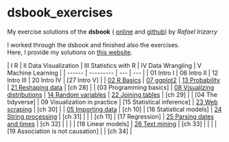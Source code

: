 # dsbook_exercises
My exercise solutions of the **dsbook** (
[online](https://rafalab.github.io/dsbook) and
[github](https://github.com/rafalab/dsbook))
by *Rafael Irizarry*



I worked through the dsbook and finished also the exercises.   
Here, I provide my solutions on [this website](https://braunschweig.github.io/dsbook_exercises/).

| I R    |    II Data Visualization | III Statistics with R | IV Data Wrangling | V Machine Learning |
| ------  | --------- | --- |  --- |
| 01 Intro I  | 06 Intro II | 12 Intro III | 20 Intro IV | [27 Intro V] |
| [02 R Basics](ex_02_r_basics.html) |  [07 ggplot2](ex_07_ggplot2.html) | [13 Probability](ex_13_probability.html) | [21 Reshaping data](ex_21_reshaping_data.html) | [ch 28] |
| [03 Programming basics]  |  [08 Visualizing distributions](ex_08_visualizing_distributions.html) | [14 Random variables](ex_14_random_variables.html) | [22 Joining tables](ex_22_joining_tables.html)    | [ch 29] |
| [04 The tidyverse]  |  09 Visualization in practice | [15 Statistical inference] | [23 Web scraping](ex_23_web_scraping.html)    | [ch 30] |
| [05 Importing data](ex_05_importing_data.html) |  [ch 10] | [16 Statistical models] | [24 String processing](ex_24_string_processing.html)  |  [ch 31] |
|   | [ch 11] | [17 Regression] | [25 Parsing dates and times](ex_25_parsing_dates_and_times.html)   | [ch 32] |
|   |    | [18 Linear models] | [26 Text mining](ex_26_text_mining.html)  | [ch 33] |
|   |    | [19 Association is not causation] |    | [ch 34] |



